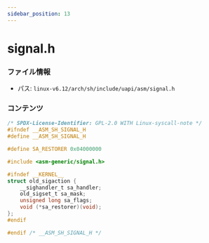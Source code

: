 ```yaml
---
sidebar_position: 13
---
```

# signal.h

### ファイル情報

- パス: `linux-v6.12/arch/sh/include/uapi/asm/signal.h`

### コンテンツ

```h
/* SPDX-License-Identifier: GPL-2.0 WITH Linux-syscall-note */
#ifndef __ASM_SH_SIGNAL_H
#define __ASM_SH_SIGNAL_H

#define SA_RESTORER	0x04000000

#include <asm-generic/signal.h>

#ifndef __KERNEL__
struct old_sigaction {
	__sighandler_t sa_handler;
	old_sigset_t sa_mask;
	unsigned long sa_flags;
	void (*sa_restorer)(void);
};
#endif

#endif /* __ASM_SH_SIGNAL_H */

```
